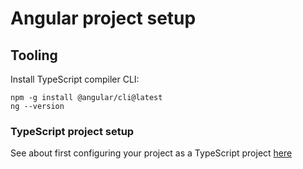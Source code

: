# Angular project setup

## Tooling

Install TypeScript compiler CLI:

```
npm -g install @angular/cli@latest
ng --version
```

### TypeScript project setup

See about first configuring your project as a TypeScript project [here](./typescript.md)
